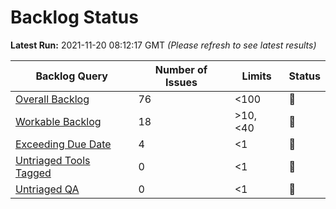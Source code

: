 # Backlog Status

**Latest Run:** 2021-11-20 08:12:17 GMT
*(Please refresh to see latest results)*

Backlog Query | Number of Issues | Limits | Status
--- | --- | --- | ---
| [Overall Backlog](https://progress.opensuse.org/issues?query_id=230) | 76 | <100 | &#x1F49A;
| [Workable Backlog](https://progress.opensuse.org/issues?query_id=478) | 18 | >10, <40 | &#x1F49A;
| [Exceeding Due Date](https://progress.opensuse.org/issues?query_id=514) | 4 | <1 | &#x1F534;
| [Untriaged Tools Tagged](https://progress.opensuse.org/issues?query_id=481) | 0 | <1 | &#x1F49A;
| [Untriaged QA](https://progress.opensuse.org/projects/qa/issues?query_id=576) | 0 | <1 | &#x1F49A;
